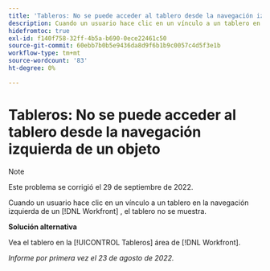 ```yaml
---
title: 'Tableros: No se puede acceder al tablero desde la navegación izquierda de un objeto'
description: Cuando un usuario hace clic en un vínculo a un tablero en la navegación izquierda de un [!DNL Workfront] , el tablero no se muestra.
hidefromtoc: true
exl-id: f140f758-32ff-4b5a-b690-0ece22461c50
source-git-commit: 60ebb7b0b5e9436da8d9f6b1b9c0057c4d5f3e1b
workflow-type: tm+mt
source-wordcount: '83'
ht-degree: 0%

---
```


# Tableros: No se puede acceder al tablero desde la navegación izquierda de un objeto

>[!NOTE]
>
>Este problema se corrigió el 29 de septiembre de 2022.

Cuando un usuario hace clic en un vínculo a un tablero en la navegación izquierda de un [!DNL Workfront] , el tablero no se muestra.

**Solución alternativa**

Vea el tablero en la [!UICONTROL Tableros] área de [!DNL Workfront].

_Informe por primera vez el 23 de agosto de 2022._
